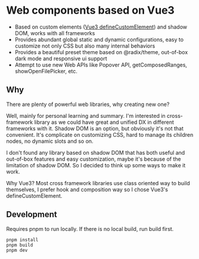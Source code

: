 # Web components based on Vue3

- Based on custom elements ([Vue3 defineCustomElement](https://vuejs.org/guide/extras/web-components.html)) and shadow DOM, works with all frameworks
- Provides abundant global static and dynamic configurations, easy to customize not only CSS but also many internal behaviors
- Provides a beautiful preset theme based on @radix/theme, out-of-box dark mode and responsive ui support
- Attempt to use new Web APIs like Popover API, getComposedRanges, showOpenFilePicker, etc.

## Why

There are plenty of powerful web libraries, why creating new one?

Well, mainly for personal learning and summary. I'm interested in cross-framework library as we could have great and unified DX in different frameworks with it. Shadow DOM is an option, but obviously it's not that convenient. It's complicate on customizing CSS, hard to manage its children nodes, no dynamic slots and so on. 

I don't found any library based on shadow DOM that has both useful and out-of-box features and easy customization, maybe it's because of the limitation of shadow DOM. So I decided to think up some ways to make it work.

Why Vue3? Most cross framework libraries use class oriented way to build themselves, I prefer hook and composition way so I chose Vue3's defineCustomElement.

## Development

Requires pnpm to run locally. If there is no local build, run build first.

```
pnpm install
pnpm build
pnpm dev
```
